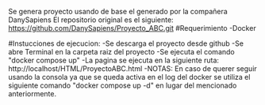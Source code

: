 Se genera proyecto usando de base el generado por la compañera DanySapiens
El repositorio original es el siguiente:
https://github.com/DanySapiens/Proyecto_ABC.git
#Requerimiento
    -Docker

#Instucciones de ejecucion:
    -Se descarga el proyecto desde github
    -Se abre Terminal en la carpeta raiz del proyecto
    -Se ejecuta el comando "docker compose up"
    -La pagina se ejecuta en la siguiente ruta:
        http://localhost/HTML/ProyectoABC.html
    -NOTAS:
        En caso de querer seguir usando la consola ya que se 
        queda activa en el log del docker se utiliza el siguiente
        comando "docker compose up -d" en lugar del mencionado 
        anteriormente.